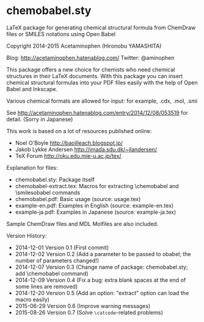 chemobabel.sty
==============

LaTeX package for generating chemical structural formula from ChemDraw files or SMILES notations using Open Babel

Copyright 2014-2015 Acetaminophen (Hironobu YAMASHITA)

  Blog: http://acetaminophen.hatenablog.com/
  Twitter: @aminophen

This package offers a new choice for chemists who need chemical structures in their LaTeX documents.
With this package you can insert chemical structural formulas into your PDF files easily with the help of Open Babel and Inkscape.

Various chemical formats are allowed for input: for example, .cdx, .mol, .smi

See http://acetaminophen.hatenablog.com/entry/2014/12/08/053519 for detail. (Sorry in Japanese)

 This work is based on a lot of resources published online:
  - Noel O'Boyle http://baoilleach.blogspot.jp/
  - Jakob Lykke Andersen http://imada.sdu.dk/~jlandersen/
  - TeX Forum http://oku.edu.mie-u.ac.jp/tex/

Explanation for files:
 - chemobabel.sty: Package itself
 - chemobabel-extract.tex: Macros for extracting \chemobabel and \smilesobabel commands
 - chemobabel.pdf: Basic usage (source: usage.tex)
 - example-en.pdf: Examples in English (source: example-en.tex)
 - example-ja.pdf: Examples in Japanese (source: example-ja.tex)

Sample ChemDraw files and MDL Molfiles are also included.

Version History:
 - 2014-12-01 Version 0.1 (First commit)
 - 2014-12-02 Version 0.2 (Add a parameter to be passed to obabel; the number of parameters changed!)
 - 2014-12-07 Version 0.3 (Change name of package: chemobabel.sty; add \chemobabel command)
 - 2014-12-09 Version 0.4 (Fix a bug: extra blank spaces at the end of some lines are removed)
 - 2014-12-20 Version 0.5 (Add an option: "extract" option can load the macro easily)
 - 2015-06-29 Version 0.6 (Improve warning messages)
 - 2015-08-26 Version 0.7 (Solve `\catcode`-related problems)
